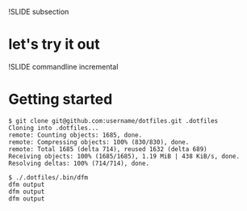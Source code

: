 !SLIDE subsection
# let's try it out #

!SLIDE commandline incremental

# Getting started

    $ git clone git@github.com:username/dotfiles.git .dotfiles
    Cloning into .dotfiles...
    remote: Counting objects: 1685, done.
    remote: Compressing objects: 100% (830/830), done.
    remote: Total 1685 (delta 714), reused 1632 (delta 689)
    Receiving objects: 100% (1685/1685), 1.19 MiB | 438 KiB/s, done.
    Resolving deltas: 100% (714/714), done.

    $ ./.dotfiles/.bin/dfm
    dfm output
    dfm output
    dfm output
